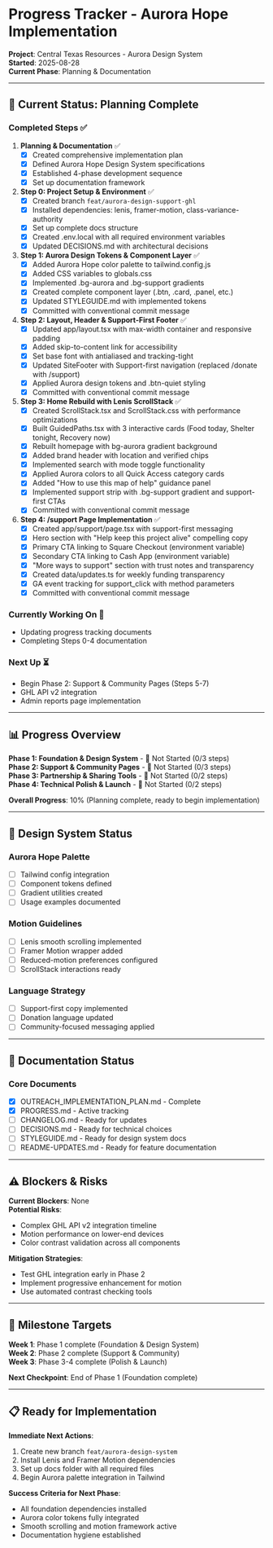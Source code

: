# Progress Tracker - Aurora Hope Implementation

**Project**: Central Texas Resources - Aurora Design System  
**Started**: 2025-08-28  
**Current Phase**: Planning & Documentation  

---

## 🎯 **Current Status: Planning Complete**

### **Completed Steps** ✅
1. **Planning & Documentation** ✅
   - [x] Created comprehensive implementation plan
   - [x] Defined Aurora Hope Design System specifications  
   - [x] Established 4-phase development sequence
   - [x] Set up documentation framework

2. **Step 0: Project Setup & Environment** ✅
   - [x] Created branch `feat/aurora-design-support-ghl`
   - [x] Installed dependencies: lenis, framer-motion, class-variance-authority
   - [x] Set up complete docs structure
   - [x] Created .env.local with all required environment variables
   - [x] Updated DECISIONS.md with architectural decisions

3. **Step 1: Aurora Design Tokens & Component Layer** ✅
   - [x] Added Aurora Hope color palette to tailwind.config.js
   - [x] Added CSS variables to globals.css
   - [x] Implemented .bg-aurora and .bg-support gradients
   - [x] Created complete component layer (.btn, .card, .panel, etc.)
   - [x] Updated STYLEGUIDE.md with implemented tokens
   - [x] Committed with conventional commit message

4. **Step 2: Layout, Header & Support-First Footer** ✅
   - [x] Updated app/layout.tsx with max-width container and responsive padding
   - [x] Added skip-to-content link for accessibility
   - [x] Set base font with antialiased and tracking-tight
   - [x] Updated SiteFooter with Support-first navigation (replaced /donate with /support)
   - [x] Applied Aurora design tokens and .btn-quiet styling
   - [x] Committed with conventional commit message

5. **Step 3: Home Rebuild with Lenis ScrollStack** ✅
   - [x] Created ScrollStack.tsx and ScrollStack.css with performance optimizations
   - [x] Built GuidedPaths.tsx with 3 interactive cards (Food today, Shelter tonight, Recovery now)
   - [x] Rebuilt homepage with bg-aurora gradient background
   - [x] Added brand header with location and verified chips
   - [x] Implemented search with mode toggle functionality
   - [x] Applied Aurora colors to all Quick Access category cards
   - [x] Added "How to use this map of help" guidance panel
   - [x] Implemented support strip with .bg-support gradient and support-first CTAs
   - [x] Committed with conventional commit message

6. **Step 4: /support Page Implementation** ✅
   - [x] Created app/support/page.tsx with support-first messaging
   - [x] Hero section with "Help keep this project alive" compelling copy
   - [x] Primary CTA linking to Square Checkout (environment variable)
   - [x] Secondary CTA linking to Cash App (environment variable)
   - [x] "More ways to support" section with trust notes and transparency
   - [x] Created data/updates.ts for weekly funding transparency
   - [x] GA event tracking for support_click with method parameters
   - [x] Committed with conventional commit message

### **Currently Working On** 🚧
- Updating progress tracking documents
- Completing Steps 0-4 documentation

### **Next Up** ⏳
- Begin Phase 2: Support & Community Pages (Steps 5-7)
- GHL API v2 integration
- Admin reports page implementation

---

## 📊 **Progress Overview**

**Phase 1: Foundation & Design System** - 🔲 Not Started (0/3 steps)  
**Phase 2: Support & Community Pages** - 🔲 Not Started (0/3 steps)  
**Phase 3: Partnership & Sharing Tools** - 🔲 Not Started (0/2 steps)  
**Phase 4: Technical Polish & Launch** - 🔲 Not Started (0/2 steps)  

**Overall Progress**: 10% (Planning complete, ready to begin implementation)

---

## 🎨 **Design System Status**

### **Aurora Hope Palette**
- [ ] Tailwind config integration
- [ ] Component tokens defined
- [ ] Gradient utilities created
- [ ] Usage examples documented

### **Motion Guidelines**  
- [ ] Lenis smooth scrolling implemented
- [ ] Framer Motion wrapper added
- [ ] Reduced-motion preferences configured
- [ ] ScrollStack interactions ready

### **Language Strategy**
- [ ] Support-first copy implemented
- [ ] Donation language updated
- [ ] Community-focused messaging applied

---

## 📝 **Documentation Status**

### **Core Documents**
- [x] OUTREACH_IMPLEMENTATION_PLAN.md - Complete
- [x] PROGRESS.md - Active tracking
- [ ] CHANGELOG.md - Ready for updates
- [ ] DECISIONS.md - Ready for technical choices  
- [ ] STYLEGUIDE.md - Ready for design system docs
- [ ] README-UPDATES.md - Ready for feature documentation

---

## ⚠️ **Blockers & Risks**

**Current Blockers**: None  
**Potential Risks**:
- Complex GHL API v2 integration timeline
- Motion performance on lower-end devices
- Color contrast validation across all components

**Mitigation Strategies**:
- Test GHL integration early in Phase 2
- Implement progressive enhancement for motion
- Use automated contrast checking tools

---

## 📅 **Milestone Targets**

**Week 1**: Phase 1 complete (Foundation & Design System)  
**Week 2**: Phase 2 complete (Support & Community)  
**Week 3**: Phase 3-4 complete (Polish & Launch)  

**Next Checkpoint**: End of Phase 1 (Foundation complete)

---

## 📋 **Ready for Implementation**

**Immediate Next Actions**:
1. Create new branch `feat/aurora-design-system`
2. Install Lenis and Framer Motion dependencies  
3. Set up docs folder with all required files
4. Begin Aurora palette integration in Tailwind

**Success Criteria for Next Phase**:
- All foundation dependencies installed
- Aurora color tokens fully integrated
- Smooth scrolling and motion framework active
- Documentation hygiene established